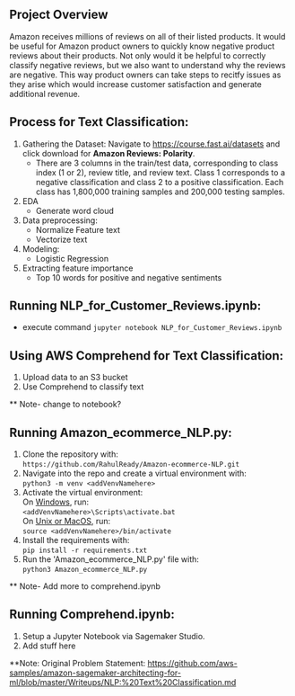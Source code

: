 ## Project Overview
Amazon receives millions of reviews on all of their listed products. It would be useful for Amazon product owners to quickly know negative product reviews about their products. Not only would it be helpful to correctly classify negative reviews, but we also want to understand why the reviews are negative. This way product owners can take steps to recitfy issues as they arise which would increase customer satisfaction and generate additional revenue. 

## **Process for Text Classification:**
1) Gathering the Dataset: Navigate to https://course.fast.ai/datasets and click download for **Amazon Reviews: Polarity**. <br>
    * There are 3 columns in the train/test data, corresponding to class index (1 or 2), review title, and review text. Class 1 corresponds to a negative classification and class 2 to a positive classification. Each class has 1,800,000 training samples and 200,000 testing samples. 
2) EDA
   * Generate word cloud
3) Data preprocessing: 
    * Normalize Feature text
    * Vectorize text    
4) Modeling:
    * Logistic Regression
5) Extracting feature importance
   * Top 10 words for positive and negative sentiments
   
## **Running NLP_for_Customer_Reviews.ipynb**:
   * execute command `jupyter notebook NLP_for_Customer_Reviews.ipynb`

## **Using AWS Comprehend for Text Classification:**
1) Upload data to an S3 bucket
2) Use Comprehend to classify text


** Note- change to notebook?
## **Running Amazon_ecommerce_NLP.py**:
1) Clone the repository with:<br> `https://github.com/RahulReady/Amazon-ecommerce-NLP.git`
2) Navigate into the repo and create a virtual environment with:<br> `python3 -m venv <addVenvNamehere>`
3) Activate the virtual environment: <br>
On <ins>Windows</ins>, run:<br>
    `<addVenvNamehere>\Scripts\activate.bat`
<br>On <ins>Unix or MacOS</ins>, run: <br>
    `source <addVenvNamehere>/bin/activate`
4) Install the requirements with:<br> `pip install -r requirements.txt`
4) Run the 'Amazon_ecommerce_NLP.py' file with: <br>
    `python3 Amazon_ecommerce_NLP.py`<br>

** Note- Add more to comprehend.ipynb
## **Running Comprehend.ipynb**:
1) Setup a Jupyter Notebook via Sagemaker Studio.
2) Add stuff here

**Note: Original Problem Statement: https://github.com/aws-samples/amazon-sagemaker-architecting-for-ml/blob/master/Writeups/NLP:%20Text%20Classification.md
